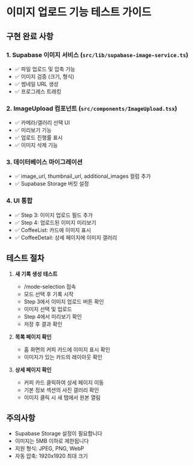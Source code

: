 # 이미지 업로드 기능 테스트 가이드

## 구현 완료 사항

### 1. Supabase 이미지 서비스 (`src/lib/supabase-image-service.ts`)
- ✅ 파일 업로드 및 압축 기능
- ✅ 이미지 검증 (크기, 형식)
- ✅ 썸네일 URL 생성
- ✅ 프로그레스 트래킹

### 2. ImageUpload 컴포넌트 (`src/components/ImageUpload.tsx`)
- ✅ 카메라/갤러리 선택 UI
- ✅ 미리보기 기능
- ✅ 업로드 진행률 표시
- ✅ 이미지 삭제 기능

### 3. 데이터베이스 마이그레이션
- ✅ image_url, thumbnail_url, additional_images 컬럼 추가
- ✅ Supabase Storage 버킷 설정

### 4. UI 통합
- ✅ Step 3: 이미지 업로드 필드 추가
- ✅ Step 4: 업로드된 이미지 미리보기
- ✅ CoffeeList: 카드에 이미지 표시
- ✅ CoffeeDetail: 상세 페이지에 이미지 갤러리

## 테스트 절차

1. **새 기록 생성 테스트**
   - /mode-selection 접속
   - 모드 선택 후 기록 시작
   - Step 3에서 이미지 업로드 버튼 확인
   - 이미지 선택 및 업로드
   - Step 4에서 미리보기 확인
   - 저장 후 결과 확인

2. **목록 페이지 확인**
   - 홈 화면의 커피 카드에 이미지 표시 확인
   - 이미지가 있는 카드의 레이아웃 확인

3. **상세 페이지 확인**
   - 커피 카드 클릭하여 상세 페이지 이동
   - 기본 정보 섹션의 사진 갤러리 확인
   - 이미지 클릭 시 새 탭에서 원본 열림

## 주의사항

- Supabase Storage 설정이 필요합니다
- 이미지는 5MB 이하로 제한됩니다
- 지원 형식: JPEG, PNG, WebP
- 자동 압축: 1920x1920 최대 크기